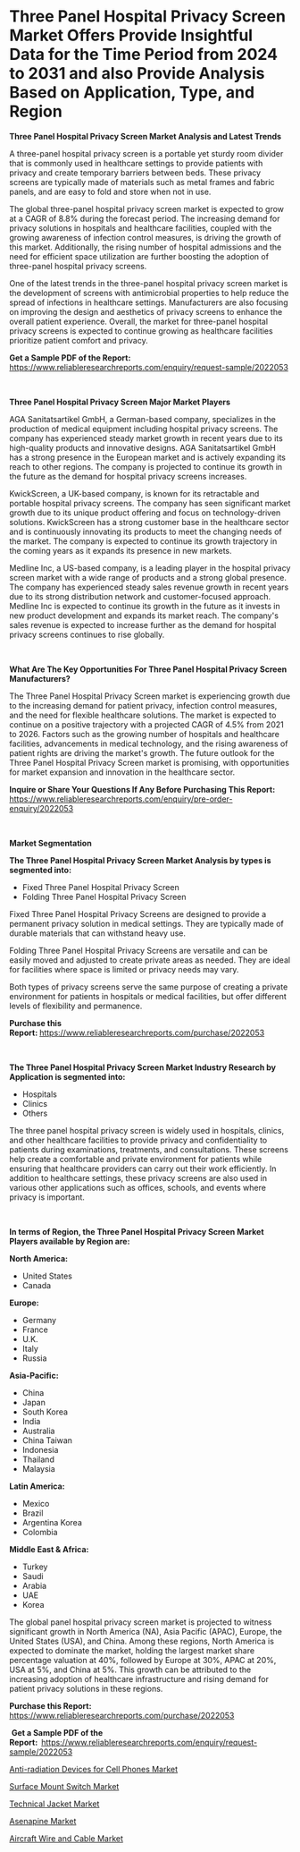 <p><h1>Three Panel Hospital Privacy Screen Market Offers Provide Insightful Data for the Time Period from 2024 to 2031 and also Provide Analysis Based on Application, Type, and Region</h1></p><p><strong>Three Panel Hospital Privacy Screen Market Analysis and Latest Trends</strong></p>
<p><p>A three-panel hospital privacy screen is a portable yet sturdy room divider that is commonly used in healthcare settings to provide patients with privacy and create temporary barriers between beds. These privacy screens are typically made of materials such as metal frames and fabric panels, and are easy to fold and store when not in use.</p><p>The global three-panel hospital privacy screen market is expected to grow at a CAGR of 8.8% during the forecast period. The increasing demand for privacy solutions in hospitals and healthcare facilities, coupled with the growing awareness of infection control measures, is driving the growth of this market. Additionally, the rising number of hospital admissions and the need for efficient space utilization are further boosting the adoption of three-panel hospital privacy screens.</p><p>One of the latest trends in the three-panel hospital privacy screen market is the development of screens with antimicrobial properties to help reduce the spread of infections in healthcare settings. Manufacturers are also focusing on improving the design and aesthetics of privacy screens to enhance the overall patient experience. Overall, the market for three-panel hospital privacy screens is expected to continue growing as healthcare facilities prioritize patient comfort and privacy.</p></p>
<p><strong>Get a Sample PDF of the Report:&nbsp;</strong> <a href="https://www.reliableresearchreports.com/enquiry/request-sample/2022053">https://www.reliableresearchreports.com/enquiry/request-sample/2022053</a></p>
<p>&nbsp;</p>
<p><strong>Three Panel Hospital Privacy Screen Major Market Players</strong></p>
<p><p>AGA Sanitatsartikel GmbH, a German-based company, specializes in the production of medical equipment including hospital privacy screens. The company has experienced steady market growth in recent years due to its high-quality products and innovative designs. AGA Sanitatsartikel GmbH has a strong presence in the European market and is actively expanding its reach to other regions. The company is projected to continue its growth in the future as the demand for hospital privacy screens increases.</p><p>KwickScreen, a UK-based company, is known for its retractable and portable hospital privacy screens. The company has seen significant market growth due to its unique product offering and focus on technology-driven solutions. KwickScreen has a strong customer base in the healthcare sector and is continuously innovating its products to meet the changing needs of the market. The company is expected to continue its growth trajectory in the coming years as it expands its presence in new markets.</p><p>Medline Inc, a US-based company, is a leading player in the hospital privacy screen market with a wide range of products and a strong global presence. The company has experienced steady sales revenue growth in recent years due to its strong distribution network and customer-focused approach. Medline Inc is expected to continue its growth in the future as it invests in new product development and expands its market reach. The company's sales revenue is expected to increase further as the demand for hospital privacy screens continues to rise globally.</p></p>
<p>&nbsp;</p>
<p><strong>What Are The Key Opportunities For Three Panel Hospital Privacy Screen Manufacturers?</strong></p>
<p><p>The Three Panel Hospital Privacy Screen market is experiencing growth due to the increasing demand for patient privacy, infection control measures, and the need for flexible healthcare solutions. The market is expected to continue on a positive trajectory with a projected CAGR of 4.5% from 2021 to 2026. Factors such as the growing number of hospitals and healthcare facilities, advancements in medical technology, and the rising awareness of patient rights are driving the market's growth. The future outlook for the Three Panel Hospital Privacy Screen market is promising, with opportunities for market expansion and innovation in the healthcare sector.</p></p>
<p><strong>Inquire or Share Your Questions If Any Before Purchasing This Report:</strong> <a href="https://www.reliableresearchreports.com/enquiry/pre-order-enquiry/2022053">https://www.reliableresearchreports.com/enquiry/pre-order-enquiry/2022053</a></p>
<p>&nbsp;</p>
<p><strong>Market Segmentation</strong></p>
<p><strong>The Three Panel Hospital Privacy Screen Market Analysis by types is segmented into:</strong></p>
<p><ul><li>Fixed Three Panel Hospital Privacy Screen</li><li>Folding Three Panel Hospital Privacy Screen</li></ul></p>
<p><p>Fixed Three Panel Hospital Privacy Screens are designed to provide a permanent privacy solution in medical settings. They are typically made of durable materials that can withstand heavy use.</p><p>Folding Three Panel Hospital Privacy Screens are versatile and can be easily moved and adjusted to create private areas as needed. They are ideal for facilities where space is limited or privacy needs may vary.</p><p>Both types of privacy screens serve the same purpose of creating a private environment for patients in hospitals or medical facilities, but offer different levels of flexibility and permanence.</p></p>
<p><strong>Purchase this Report:&nbsp;</strong><a href="https://www.reliableresearchreports.com/purchase/2022053">https://www.reliableresearchreports.com/purchase/2022053</a></p>
<p>&nbsp;</p>
<p><strong>The Three Panel Hospital Privacy Screen Market Industry Research by Application is segmented into:</strong></p>
<p><ul><li>Hospitals</li><li>Clinics</li><li>Others</li></ul></p>
<p><p>The three panel hospital privacy screen is widely used in hospitals, clinics, and other healthcare facilities to provide privacy and confidentiality to patients during examinations, treatments, and consultations. These screens help create a comfortable and private environment for patients while ensuring that healthcare providers can carry out their work efficiently. In addition to healthcare settings, these privacy screens are also used in various other applications such as offices, schools, and events where privacy is important.</p></p>
<p>&nbsp;</p>
<p><strong>In terms of Region, the Three Panel Hospital Privacy Screen Market Players available by Region are:</strong></p>
<p>
    <p> <strong> North America: </strong>
        <ul>
            <li>United States</li>
            <li>Canada</li>
        </ul>
        </p> 
    <p> <strong> Europe: </strong>
        <ul>
            <li>Germany</li>
            <li>France</li>
            <li>U.K.</li>
            <li>Italy</li>
            <li>Russia</li>
        </ul>
        </p> 
    <p> <strong> Asia-Pacific: </strong>
        <ul>
            <li>China</li>
            <li>Japan</li>
            <li>South Korea</li>
            <li>India</li>
            <li>Australia</li>
            <li>China Taiwan</li>
            <li>Indonesia</li>
            <li>Thailand</li>
            <li>Malaysia</li>
        </ul>
        </p> 
    <p> <strong> Latin America: </strong>
        <ul>
            <li>Mexico</li>
            <li>Brazil</li>
            <li>Argentina Korea</li>
            <li>Colombia</li>
        </ul>
        </p> 
    <p> <strong> Middle East & Africa: </strong>
        <ul>
            <li>Turkey</li>
            <li>Saudi</li>
            <li>Arabia</li>
            <li>UAE</li>
            <li>Korea</li>
        </ul>
    </p>
    </p>
<p><p>The global panel hospital privacy screen market is projected to witness significant growth in North America (NA), Asia Pacific (APAC), Europe, the United States (USA), and China. Among these regions, North America is expected to dominate the market, holding the largest market share percentage valuation at 40%, followed by Europe at 30%, APAC at 20%, USA at 5%, and China at 5%. This growth can be attributed to the increasing adoption of healthcare infrastructure and rising demand for patient privacy solutions in these regions.</p></p>
<p><strong>Purchase this Report: </strong><a href="https://www.reliableresearchreports.com/purchase/2022053">https://www.reliableresearchreports.com/purchase/2022053</a></p>
<p>&nbsp;<strong>Get a Sample PDF of the Report:&nbsp;&nbsp;</strong><a href="https://www.reliableresearchreports.com/enquiry/request-sample/2022053">https://www.reliableresearchreports.com/enquiry/request-sample/2022053</a></p>
<p><strong></strong></p>
<p><p><a href="https://fearless-okapi-6c8.notion.site/Anti-radiation-Devices-for-Cell-Phones-Market-Offers-Provide-Insightful-Data-for-the-Time-Period-fro-8155cdd2b7fd454490c9b0e6d081d4ab">Anti-radiation Devices for Cell Phones Market</a></p><p><a href="https://view.publitas.com/reportprime-1/surface-mount-switch-market-provides-a-comprehensive-analysis-including-a-macro-overview-of-the-market-as-well-as-micro-details-such-as-market-size-and-competitive-landscape/">Surface Mount Switch Market</a></p><p><a href="https://scarlet-rocket-c63.notion.site/Technical-Jacket-Market-Research-Report-Provides-Critical-Insights-that-can-help-Shape-Business-Deve-08d355afe8784a5d94354549bd1157b0">Technical Jacket Market</a></p><p><a href="https://zircon-bluebell-299.notion.site/Asenapine-Market-Share-Market-New-Trends-Analysis-Report-By-Type-By-Application-By-End-use-By-R-53559c6cae074d90b194eb49cc8c78b9">Asenapine Market</a></p><p><a href="https://view.publitas.com/reportprime-1/aircraft-wire-and-cable-market-offers-provide-insightful-data-for-the-time-period-from-2024-to-2031-and-also-provide-analysis-based-on-application-type-and-region/">Aircraft Wire and Cable Market</a></p></p>